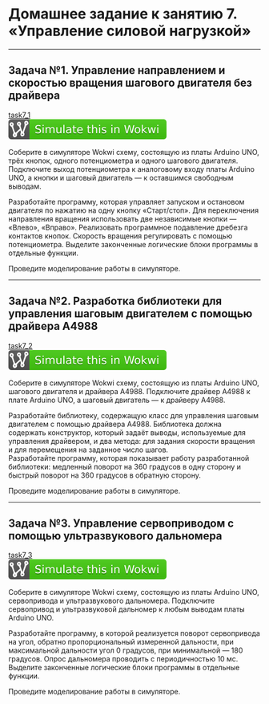 # Домашнее задание к занятию 7. «‎Управление силовой нагрузкой»
------------

## Задача №1. Управление направлением и скоростью вращения шагового двигателя без драйвера
[task7_1](task7_1/)<br>
[![Wokwi badge](wokwi_badge.svg)](https://wokwi.com/projects/433055198203138049)<br>

Соберите в симуляторе Wokwi схему, состоящую из платы Arduino UNO, трёх кнопок, одного потенциометра и одного шагового двигателя. Подключите выход потенциометра к аналоговому входу платы Arduino UNO, а кнопки и шаговый двигатель — к оставшимся свободным выводам.<br>

Разработайте программу, которая управляет запуском и остановом двигателя по нажатию на одну кнопку «Старт/стоп». Для переключения направления вращения использовать две независимые кнопки — «Влево», «Вправо». Реализовать программное подавление дребезга контактов кнопок. Скорость вращения регулировать с помощью потенциометра. Выделите законченные логические блоки программы в отдельные функции.<br>

Проведите моделирование работы в симуляторе.<br>

------------

## Задача №2. Разработка библиотеки для управления шаговым двигателем с помощью драйвера A4988
[task7_2](task7_2/)<br>
[![Wokwi badge](wokwi_badge.svg)](https://wokwi.com/projects/433150939999020033)<br>

Соберите в симуляторе Wokwi схему, состоящую из платы Arduino UNO, шагового двигателя и драйвера А4988. Подключите драйвер А4988 к плате Arduino UNO, а шаговый двигатель — к драйверу А4988.<br>

Разработайте библиотеку, содержащую класс для управления шаговым двигателем с помощью драйвера А4988. Библиотека должна содержать конструктор, который задаёт выводы, используемые для управления драйвером, и два метода: для задания скорости вращения и для перемещения на заданное число шагов.<br>
Разработайте программу, которая показывает работу разработанной библиотеки: медленный поворот на 360 градусов в одну сторону и быстрый поворот на 360 градусов в обратную сторону.<br>

Проведите моделирование работы в симуляторе.<br>

------------

## Задача №3. Управление сервоприводом с помощью ультразвукового дальномера
[task7_3](task7_3/)<br>
[![Wokwi badge](wokwi_badge.svg)](https://wokwi.com/projects/433346608715052033)<br>

Соберите в симуляторе Wokwi схему, состоящую из платы Arduino UNO, сервопривода и ультразвукового дальномера. Подключите сервопривод и ультразвуковой дальномер к любым выводам платы Arduino UNO.<br>

Разработайте программу, в которой реализуется поворот сервопривода на угол, обратно пропорциональный измеренной дальности, при максимальной дальности угол 0 градусов, при минимальной — 180 градусов. Опрос дальномера проводить с периодичностью 10 мс. Выделите законченные логические блоки программы в отдельные функции.<br>

Проведите моделирование работы в симуляторе.<br>
